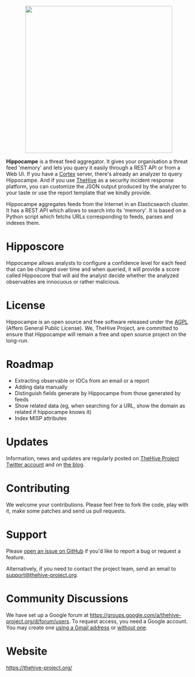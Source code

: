 <p align="center">
<img src="images/hippocampe-logo.png" width="400">
</p>

**Hippocampe** is a threat feed aggregator. It gives your organisation a threat feed 'memory' and lets you query it easily through a REST API or from a Web UI. If you have a [Cortex](https://github.com/CERT-BDF/Cortex) server, there's already an analyzer to query Hippocampe. And if you use [TheHive](https://github.com/CERT-BDF/TheHive) as a security incident response platform, you can customize the JSON output produced by the analyzer to your taste or use the report template that we kindly provide.

Hippocampe aggregates feeds from the Internet in an Elasticsearch cluster. It has a REST API which allows to search into its 'memory'. It is based on a Python script which fetchs URLs corresponding to feeds, parses and indexes them.

# Hipposcore
Hippocampe allows analysts to configure a confidence level for each feed that can be changed over time and when queried, it will provide a score called Hipposcore that will aid the analyst decide whether the analyzed observables are innocuous or rather malicious.

# License
Hippocampe is an open source and free software released under the [AGPL](https://github.com/CERT-BDF/Cortex/blob/master/LICENSE) (Affero General Public License). We, TheHive Project, are committed to ensure that Hippocampe will remain a free and open source project on the long-run.

# Roadmap
 * Extracting observable or IOCs from an email or a report 
 * Adding data manually
 * Distinguish fields generate by Hippocampe from those generated by feeds
 * Show related data (eg, when searching for a URL, show the domain as related if hippocampe knows it)
 * Index MISP attributes

# Updates
Information, news and updates are regularly posted on [TheHive Project Twitter account](https://twitter.com/thehive_project) and on [the blog](https://blog.thehive-project.org/).

# Contributing
We welcome your contributions. Please feel free to fork the code, play with it, make some patches and send us pull requests.

# Support
Please [open an issue on GitHub](https://github.com/CERT-BDF/hippocampe/issues/new) if you'd like to report a bug or request a feature.

Alternatively, if you need to contact the project team, send an email to <support@thehive-project.org>.

# Community Discussions
We have set up a Google forum at <https://groups.google.com/a/thehive-project.org/d/forum/users>. To request access, you need a Google account. You may create one [using a Gmail address](https://accounts.google.com/SignUp?hl=en) or [without one](https://accounts.google.com/SignUpWithoutGmail?hl=en).

# Website
<https://thehive-project.org/>

